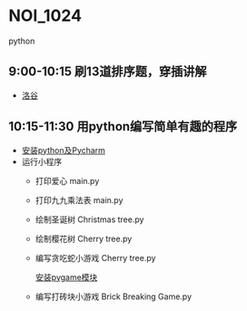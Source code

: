 # NOI_1024
python

## 9:00-10:15 刷13道排序题，穿插讲解
+ [洛谷](https://www.luogu.com.cn/training/107#problems)

## 10:15-11:30  用python编写简单有趣的程序
* [安装python及Pycharm](https://blog.csdn.net/qq_29883591/article/details/52664478)
* 运行小程序
  * 打印爱心 main.py
  * 打印九九乘法表 main.py
  * 绘制圣诞树 Christmas tree.py
  * 绘制樱花树 Cherry tree.py
  * 编写贪吃蛇小游戏 Cherry tree.py
    
    [安装pygame模块](https://blog.csdn.net/Ljt101222/article/details/81184738)
  * 编写打砖块小游戏 Brick Breaking Game.py

